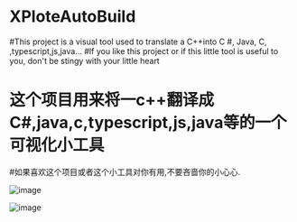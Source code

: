 # XPloteAutoBuild

#This project is a visual tool used to translate a C++into C #, Java, C, ,typescript,js,java...
#If you like this project or if this little tool is useful to you, don't be stingy with your little heart

# 这个项目用来将一c++翻译成C#,java,c,typescript,js,java等的一个可视化小工具
#如果喜欢这个项目或者这个小工具对你有用,不要吝啬你的小心心.



![image](https://github.com/user-attachments/assets/1a052591-b51e-4a22-9d9f-244c04a67e3f)

![image](https://github.com/user-attachments/assets/9627eabc-eca9-4799-973b-16b63bf6f6a0)
